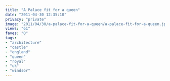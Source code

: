 ```yaml
---
title: "A Palace fit for a queen"
date: "2011-04-30 12:35:10"
privacy: "private"
image: "2011/04/30/a-palace-fit-for-a-queen/a-palace-fit-for-a-queen.jpg"
views: "61"
faves: "0"
tags:
- "architecture"
- "castle"
- "england"
- "queen"
- "royal"
- "uk"
- "windsor"
---
```

<a href="http://www.phillprice.com/2011/04/30/a-palace-fit-for-a-queen" rel="nofollow"></a>
